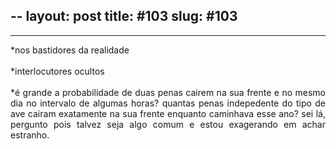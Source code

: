 --
layout: post
title: #103
slug: #103
---
---
<p class="description" style="text-align: justify;">
*nos bastidores da realidade
<br>
  <br>
*interlocutores ocultos
<br>
  <br>
*é grande a probabilidade de duas penas cairem na sua frente e no mesmo dia no intervalo de algumas horas? quantas penas indepedente do tipo de ave cairam exatamente na sua frente enquanto caminhava esse ano? sei lá, pergunto pois talvez seja algo comum e estou exagerando em achar estranho.
  <br>
  <br>
